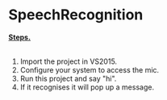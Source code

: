 # SpeechRecognition

<b><u>Steps.</u></b><br><br>
1. Import the project in VS2015. <br>
2. Configure your system to access the mic.<br>
3. Run this project and say "hi".<br>
4. If it recognises it will pop up a message.<br>


